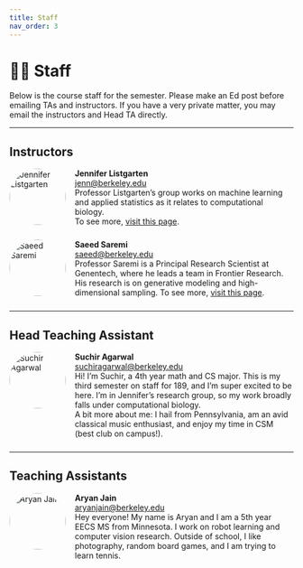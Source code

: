```yaml
---
title: Staff
nav_order: 3
---
```


# 🧑‍🏫 Staff

Below is the course staff for the semester. Please make an Ed post before emailing TAs and instructors. If you have a very private matter, you may email the instructors and Head TA directly.

---

## Instructors

<div style="display: flex; gap: 1rem; align-items: flex-start; margin-bottom: 1.5rem;">
  <img src="https://example.com/jennifer.jpg" alt="Jennifer Listgarten" style="width:100px; border-radius: 50%;">
  <div>
    <strong>Jennifer Listgarten</strong><br>
    <a href="mailto:jenn@berkeley.edu">jenn@berkeley.edu</a><br>
    Professor Listgarten’s group works on machine learning and applied statistics as it relates to computational biology.<br>
    To see more, <a href="https://example.com/jennifer-page">visit this page</a>.
  </div>
</div>

<div style="display: flex; gap: 1rem; align-items: flex-start; margin-bottom: 1.5rem;">
  <img src="https://example.com/saeed.jpg" alt="Saeed Saremi" style="width:100px; border-radius: 50%;">
  <div>
    <strong>Saeed Saremi</strong><br>
    <a href="mailto:saeed@berkeley.edu">saeed@berkeley.edu</a><br>
    Professor Saremi is a Principal Research Scientist at Genentech, where he leads a team in Frontier Research.
    His research is on generative modeling and high-dimensional sampling. 
    To see more, <a href="https://example.com/saeed-page">visit this page</a>.
  </div>
</div>

---

## Head Teaching Assistant

<div style="display: flex; gap: 1rem; align-items: flex-start; margin-bottom: 1.5rem;">
  <img src="https://example.com/suchir.jpg" alt="Suchir Agarwal" style="width:100px; border-radius: 50%;">
  <div>
    <strong>Suchir Agarwal</strong><br>
    <a href="mailto:suchiragarwal@berkeley.edu">suchiragarwal@berkeley.edu</a><br>
    Hi! I’m Suchir, a 4th year math and CS major. This is my third semester on staff for 189, and I’m super excited to be here.
    I’m in Jennifer’s research group, so my work broadly falls under computational biology. <br>
    A bit more about me: I hail from Pennsylvania, am an avid classical music enthusiast, and enjoy my time in CSM (best club on campus!).
  </div>
</div>

---

## Teaching Assistants

<div style="display: flex; gap: 1rem; align-items: flex-start; margin-bottom: 1.5rem;">
  <img src="https://example.com/aryan.jpg" alt="Aryan Jain" style="width:100px; border-radius: 50%;">
  <div>
    <strong>Aryan Jain</strong><br>
    <a href="mailto:aryanjain@berkeley.edu">aryanjain@berkeley.edu</a><br>
    Hey everyone! My name is Aryan and I am a 5th year EECS MS from Minnesota.
    I work on robot learning and computer vision research. Outside of school, I like photography,
    random board games, and I am trying to learn tennis.
  </div>
</div>
